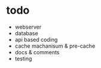 # todo
- webserver
- database
- api based coding
- cache machanisum & pre-cache
- docs & comments
- testing
